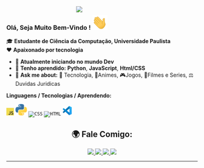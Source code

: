 <img align='right' width=320 src="https://image.freepik.com/vetores-gratis/quarto-acolhedor-de-garoto-adolescente-no-vetor-de-desenhos-animados-interiores-de-sotao-com-janela-do-telhado_33099-1327.jpg">

### Olá, Seja Muito Bem-Vindo ! <img src="https://raw.githubusercontent.com/ABSphreak/ABSphreak/master/gifs/Hi.gif" width="40px"> 

🎓 **Estudante de Ciência da Computação, Universidade Paulista**<br>❤️ **Apaixonado por tecnologia**
  
  - 🔭 **Atualmente iniciando no mundo Dev**
  - 🌱 **Tenho aprendido:** **Python**, **JavaScript**, **Html/CSS**
  - 💬 **Ask me about:** 🔋 Tecnologia, :ramen:Animes, :video_game:Jogos, :movie_camera:Filmes e Series, :balance_scale: Duvidas Juridicas

**Linguagens / Tecnologias / Aprendendo:**


<code><img alt="JavaScript" title="JavScript" height="20" src="icon/javascript.png"></code>
<code><img alt="Python" title="Python" height="30" src="icon/python.png"></code>
<code><img alt="CSS" title="CSS" height="24" src="https://user-images.githubusercontent.com/38081852/87240029-0f067100-c3ec-11ea-8075-74e821ece9c0.png"></code>
<code><img alt="HTML" title="HTML" height="24" src="https://user-images.githubusercontent.com/38081852/87240030-0f9f0780-c3ec-11ea-8370-829ea755b6e9.png"></code>
<code><img alt="Visual Studio Code" title="Visual Studio Code" height="25" src="icon/vscode.png"></code>

<div align=center>

## 🌍 **Fale Comigo:**

<a href="https://www.linkedin.com/in/wescley-alves-batista-9627a3198/" target="_blank">
<img width=30 src="https://user-images.githubusercontent.com/38081852/86829801-3b786100-c06b-11ea-81de-7c1023d6214a.png">
</a>

<a href="https://api.whatsapp.com/send?phone=+5511952466698" target="_blank">
<img width=30 src="https://user-images.githubusercontent.com/38081852/86829802-3b786100-c06b-11ea-9290-94a373b50d6f.png">
</a>

<a href="mailto:wescley.sp@hotmail.com" target="_blank">
<img width=30 src="https://upload.wikimedia.org/wikipedia/commons/thumb/d/df/Microsoft_Office_Outlook_%282018%E2%80%93present%29.svg/1101px-Microsoft_Office_Outlook_%282018%E2%80%93present%29.svg.png">
</a>

<a href="https://www.instagram.com/wescley.sp/?hl=pt-br" target="_blank">
<img width=30 src="https://png.pngtree.com/element_our/md/20180506/md_5aeee1cb35919.jpg">
</a>



</div>

---
